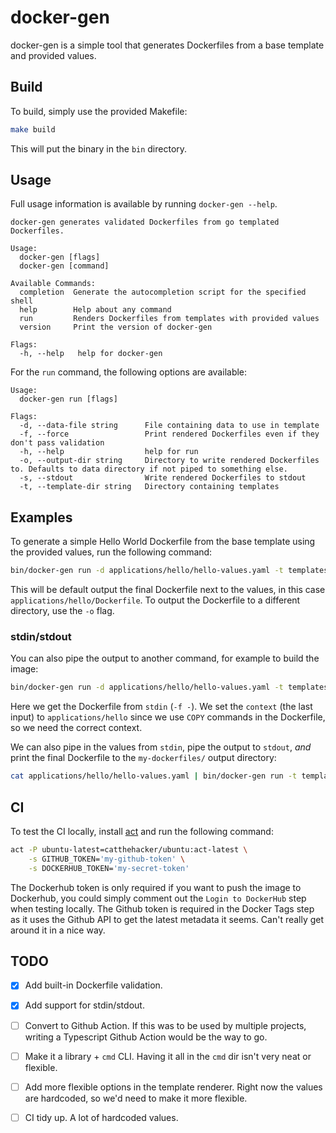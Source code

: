 # docker-gen

docker-gen is a simple tool that generates Dockerfiles from a base template and provided values.

## Build

To build, simply use the provided Makefile:

```bash
make build
```

This will put the binary in the `bin` directory.

## Usage

Full usage information is available by running `docker-gen --help`.

```text
docker-gen generates validated Dockerfiles from go templated Dockerfiles.

Usage:
  docker-gen [flags]
  docker-gen [command]

Available Commands:
  completion  Generate the autocompletion script for the specified shell
  help        Help about any command
  run         Renders Dockerfiles from templates with provided values
  version     Print the version of docker-gen

Flags:
  -h, --help   help for docker-gen
```

For the `run` command, the following options are available:

```text
Usage:
  docker-gen run [flags]

Flags:
  -d, --data-file string      File containing data to use in template
  -f, --force                 Print rendered Dockerfiles even if they don't pass validation
  -h, --help                  help for run
  -o, --output-dir string     Directory to write rendered Dockerfiles to. Defaults to data directory if not piped to something else.
  -s, --stdout                Write rendered Dockerfiles to stdout
  -t, --template-dir string   Directory containing templates
```

## Examples

To generate a simple Hello World Dockerfile from the base template using the provided values, run the following command:

```bash
bin/docker-gen run -d applications/hello/hello-values.yaml -t templates base
```

This will be default output the final Dockerfile next to the values, in this case `applications/hello/Dockerfile`.
To output the Dockerfile to a different directory, use the `-o` flag.

### stdin/stdout

You can also pipe the output to another command, for example to build the image:

```bash
bin/docker-gen run -d applications/hello/hello-values.yaml -t templates base | docker build -t hello -f - applications/hello
```

Here we get the Dockerfile from `stdin` (`-f -`).
We set the `context` (the last input) to `applications/hello` since we use `COPY` commands in the Dockerfile, so we need the correct context.

We can also pipe in the values from `stdin`, pipe the output to `stdout`, _and_ print the final Dockerfile to the `my-dockerfiles/` output directory:

```bash
cat applications/hello/hello-values.yaml | bin/docker-gen run -t templates -o my-dockerfiles/ base | docker build -t hello -f - applications/hello
```

## CI

To test the CI locally, install [act](https://github.com/nektos/act) and run the following command:

```bash
act -P ubuntu-latest=catthehacker/ubuntu:act-latest \
    -s GITHUB_TOKEN='my-github-token' \
    -s DOCKERHUB_TOKEN='my-secret-token'
```

The Dockerhub token is only required if you want to push the image to Dockerhub, you could simply comment out the `Login to DockerHub` step when testing locally.
The Github token is required in the Docker Tags step as it uses the Github API to get the latest metadata it seems. Can't really get around it in a nice way.

## TODO

- [X] Add built-in Dockerfile validation.
- [X] Add support for stdin/stdout.

- [ ] Convert to Github Action. If this was to be used by multiple projects, writing a Typescript Github Action would be the way to go.
- [ ] Make it a library + `cmd` CLI. Having it all in the `cmd` dir isn't very neat or flexible.
- [ ] Add more flexible options in the template renderer. Right now the values are hardcoded,
      so we'd need to make it more flexible.
- [ ] CI tidy up. A lot of hardcoded values.
